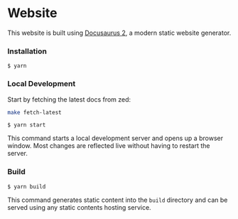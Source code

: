# Website

This website is built using [Docusaurus 2](https://docusaurus.io/), a modern static website generator.

### Installation

```
$ yarn
```

### Local Development

Start by fetching the latest docs from zed:

```bash
make fetch-latest
```

```
$ yarn start
```

This command starts a local development server and opens up a browser window. Most changes are reflected live without having to restart the server.

### Build

```
$ yarn build
```

This command generates static content into the `build` directory and can be served using any static contents hosting service.
